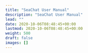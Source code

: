 ```yaml
---
title: "SeaChat User Manual"
description: "SeaChat User Manual"
lead: ""
date: 2020-10-06T08:48:45+00:00
lastmod: 2020-10-06T08:48:45+00:00
weight: 500
draft: false
images: []
---
```

